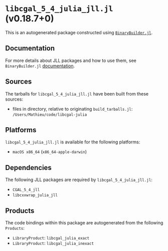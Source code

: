 # `libcgal_5_4_julia_jll.jl` (v0.18.7+0)

This is an autogenerated package constructed using [`BinaryBuilder.jl`](https://github.com/JuliaPackaging/BinaryBuilder.jl).

## Documentation

For more details about JLL packages and how to use them, see `BinaryBuilder.jl` [documentation](https://docs.binarybuilder.org/stable/jll/).

## Sources

The tarballs for `libcgal_5_4_julia_jll.jl` have been built from these sources:

* files in directory, relative to originating `build_tarballs.jl`: `/Users/Mathieu/code/libcgal-julia`

## Platforms

`libcgal_5_4_julia_jll.jl` is available for the following platforms:

* `macOS x86_64` (`x86_64-apple-darwin`)

## Dependencies

The following JLL packages are required by `libcgal_5_4_julia_jll.jl`:

* `CGAL_5_4_jll`
* `libcxxwrap_julia_jll`

## Products

The code bindings within this package are autogenerated from the following `Products`:

* `LibraryProduct`: `libcgal_julia_exact`
* `LibraryProduct`: `libcgal_julia_inexact`
